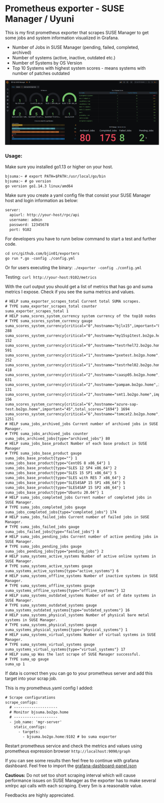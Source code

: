 # Prometheus exporter - SUSE Manager / Uyuni

This is my first prometheus exporter that scrapes SUSE Manager to get some jobs and system information visualized in Grafana.

* Number of Jobs in SUSE Manager (pending, failed, completed, archived)
* Number of systems (active, inactive, outdated etc.)
* Number of Systems by OS Version
* Top 10 Systems with highest system scores - means systems with number of patches outdated

![suma dashboard](https://github.com/bjin01/exporters/blob/main/sample-dashboard.png "suma dashboard")
### Usage:
Make sure you installed go1.13 or higher on your host. 

```
bjsuma:~ # export PATH=$PATH:/usr/local/go/bin
bjsuma:~ # go version
go version go1.14.3 linux/amd64

```

Make sure you create a yaml config file that consist your SUSE Manager host and login information as below:
```
server:
  apiurl: http://your-host/rpc/api
  username: admin
  password: 12345678
  port: 9102
```

For developers you have to runn below command to start a test and further code.

```
cd src/github.com/bjin01/exporters
go run *.go -config ./config.yml
```

Or for users executing the binary:
```./exporter -config ./config.yml```

Testing:
```curl http://your-host:9102/metrics```

With the curl output you should get a list of metrics that has go and suma metrics I expose. Check if you see the suma metrics and values.
```
# HELP suma_exporter_scrapes_total Current total SUMA scrapes.
# TYPE suma_exporter_scrapes_total counter
suma_exporter_scrapes_total 1
# HELP suma_scores_system_currency system currency of the top10 nodes
# TYPE suma_scores_system_currency gauge
suma_scores_system_currency{critical="0",hostname="bjlx15",important="8",total_scores="288"} 288
suma_scores_system_currency{critical="0",hostname="my15sp1test.bo2go.home",important="5",total_scores="152"} 152
suma_scores_system_currency{critical="0",hostname="testrhel72.bo2go.home",important="10",total_scores="591"} 591
suma_scores_system_currency{critical="1",hostname="pxetest.bo2go.home",important="9",total_scores="252"} 252
suma_scores_system_currency{critical="1",hostname="testrhel02.bo2go.home",important="7",total_scores="418"} 418
suma_scores_system_currency{critical="2",hostname="caasp05.bo2go.home",important="17",total_scores="631"} 631
suma_scores_system_currency{critical="2",hostname="pampam.bo2go.home",important="3",total_scores="131"} 131
suma_scores_system_currency{critical="2",hostname="smt1.bo2go.home",important="3",total_scores="156"} 156
suma_scores_system_currency{critical="6",hostname="azure-sap-test.bo2go.home",important="45",total_scores="1694"} 1694
suma_scores_system_currency{critical="6",hostname="tomcat2.bo2go.home",important="35",total_scores="1251"} 1251
# HELP suma_jobs_archived_jobs Current number of archived jobs in SUSE Manager.
# TYPE suma_jobs_archived_jobs counter
suma_jobs_archived_jobs{type="archived_jobs"} 80
# HELP suma_jobs_base_product Number of each base product in SUSE Manager
# TYPE suma_jobs_base_product gauge
suma_jobs_base_product{type=""} 1
suma_jobs_base_product{type="CentOS 8 x86_64"} 1
suma_jobs_base_product{type="SLES 12 SP4 x86_64"} 2
suma_jobs_base_product{type="SLES 15 SP1 x86_64"} 5
suma_jobs_base_product{type="SLES with RES 7 x86_64"} 2
suma_jobs_base_product{type="SLES4SAP 15 SP1 x86_64"} 5
suma_jobs_base_product{type="SLES4SAP 15 SP2 x86_64"} 1
suma_jobs_base_product{type="Ubuntu 20.04"} 1
# HELP suma_jobs_completed_jobs Current number of completed jobs in SUSE Manager.
# TYPE suma_jobs_completed_jobs gauge
suma_jobs_completed_jobs{type="completed_jobs"} 174
# HELP suma_jobs_failed_jobs Current number of failed jobs in SUSE Manager.
# TYPE suma_jobs_failed_jobs gauge
suma_jobs_failed_jobs{type="failed_jobs"} 8
# HELP suma_jobs_pending_jobs Current number of active pending jobs in SUSE Manager.
# TYPE suma_jobs_pending_jobs gauge
suma_jobs_pending_jobs{type="pending_jobs"} 2
# HELP suma_systems_active_systems Number of active online systems in SUSE Manager.
# TYPE suma_systems_active_systems gauge
suma_systems_active_systems{type="active_systems"} 6
# HELP suma_systems_offline_systems Number of inactive systems in SUSE Manager.
# TYPE suma_systems_offline_systems gauge
suma_systems_offline_systems{type="offline_systems"} 12
# HELP suma_systems_outdated_systems Number of out of date systems in SUSE Manager.
# TYPE suma_systems_outdated_systems gauge
suma_systems_outdated_systems{type="outdated_systems"} 16
# HELP suma_systems_physical_systems Number of physical bare metal systems in SUSE Manager.
# TYPE suma_systems_physical_systems gauge
suma_systems_physical_systems{type="physical_systems"} 1
# HELP suma_systems_virtual_systems Number of virtual systems in SUSE Manager.
# TYPE suma_systems_virtual_systems gauge
suma_systems_virtual_systems{type="virtual_systems"} 17
# HELP suma_up Was the last scrape of SUSE Manager successful.
# TYPE suma_up gauge
suma_up 1
```

If data is correct then you can go to your prometheus server and add this target into your scrap job.

This is my prometheus.yaml config I added:
```
# Scrape configurations
scrape_configs:
  # --------------------
  # Monitor bjsuma.bo2go.home
  # --------------------
  - job_name: 'mgr-server'
    static_configs:
      - targets:
        - bjsuma.bo2go.home:9102 # bo suma exporter 

```
Restart prometheus service and check the metrics and values using prometheus expression browser
```http://localhost:9090/graph```

If you can see some results then feel free to continue with grafana dashboard.
Feel free to import the [grafana-dashboard-panel.json](https://github.com/bjin01/exporters/blob/main/grafana-dashboard-panel.json)

__Cautious:__ Do not set too short scraping interval which will cause performance issues on SUSE Manager as the exporter has to make several xmlrpc api calls with each scraping. Every 5m is a reasonable value.

Feedbacks are highly appreciated.


